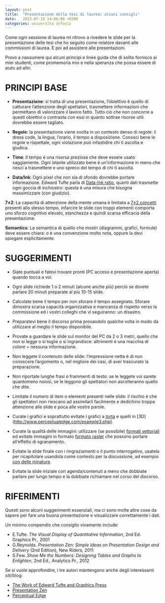 ```yaml
---
layout: post
title:  "Presentazione della tesi di laurea: alcuni consigli"
date:   2013-07-19 14:00:00 +0200
categories: universita infoviz
---
```


Come ogni sessione di laurea mi ritrovo a rivedere le slide per la presentazione delle tesi che ho seguito come relatore davanti alle commissioni di laurea. E poi ad assistere alle presentazioni.

Provo a riassumere qui alcuni principi e linee guida che di solito fornisco ai miei studenti, come promemoria mio e nella speranza che possa essere di aiuto ad altri.


# PRINCIPI BASE

- **Presentazione**: si tratta di una presentazione, l’obiettivo è quello di catturare l’attenzione degli spettatori,  trasmettere informazioni che permettano di valorizzare il lavoro fatto. Tutto ciò che non concorre a questi obiettivi o contrasta con essi in quanto sottrae risorse utili dovrebbe essere tagliato.

- **Regole**: la presentazione viene svolta in un contesto denso di regole: il dress code, la lingua, l’orario, il tempo a disposizione. Conosci bene le regole e rispettale, ogni violazione può infastidire chi ti ascolta e giudica.

- **Time**: Il tempo è una risorsa preziosa che deve essere usato saggiamente. Ogni istante utilizzato bene è un’informazione in meno che riesci a trasmettere e uno spreco del tempo di chi ti ascolta.

- **Data/Ink**: Ogni pixel che non sia di sfondo dovrebbe portare informazione. Edward Tufte parla di [Data-Ink ratio](http://www.infovis-wiki.net/index.php/Data-Ink_Ratio), quanti dati trasmette ogni goccia di inchiostro: questa è una misura che bisogna massimizzare (con giudizio).

**7±2**: La capacità di attenzione della mente umana è limitata a [7±2 concetti](http://en.wikipedia.org/wiki/The_Magical_Number_Seven,_Plus_or_Minus_Two) presenti allo stesso tempo, infarcire le slide con troppi elementi comporta uno sforzo cognitivo elevato, stanchezza e quindi scarsa efficacia della presentazione.

**Semantics**: La semantica di quello che mostri (diagrammi, grafici, formule) deve essere chiara: o è una convenzione molto nota, oppure la devi spiegare esplicitamente.


# SUGGERIMENTI

- Siate puntuali e fatevi trovare pronti (PC acceso e presentazione aperta) quando tocca a voi.

- Ogni slide richiede 1 o 2 minuti (alcune anche più) perciò se dovete parlare 20 minuti preparate al più 10-15 slide.

- Calcolate bene il tempo per non sforare il tempo assegnato. Sforare dimostra scarsa capacità organizzativa e mancanza di rispetto verso la commissione ed i vostri colleghi che vi seguiranno: un disastro.

- Preparatevi bene il discorso prima provandolo qualche volta in modo da utilizzare al meglio il tempo disponibile.

- Provate a guardare le slide sul monitor del PC da 2 o 3 metri, quello che non si legge o si toglie o si ingrandisce: altrimenti è una macchia di colore = nessuna informazione.

- Non leggete il contenuto delle slide: l’impressione netta è di non conoscere l’argomento o, nel migliore dei casi, di aver trascurato la preparazione.

- Non riportate lunghe frasi o frammenti di testo: se le leggete voi sarete quantomeno noiosi, se le leggono gli spettatori non ascolteranno quello che dite.

- Limitate il numero di item o elementi presenti nelle slide: il rischio è che gli spettatori non riescano ad assimilarli facilmente e dedichino troppa attenzione alle slide e poca alle vostre parole.

- Curate i grafici e soprattutto evitate i grafici a [torta](http://www.perceptualedge.com/articles/08-21-07.pdf) e quelli in [3D](http://www.perceptualedge.com/example3.php].

- Curate la qualità delle immagini: utilizzare (se possibile) [formati vettoriali](http://it.wikipedia.org/wiki/Grafica_vettoriale) ed evitate immagini in formato [formato raster](http://it.wikipedia.org/wiki/Grafica_raster) che possono portare all’effetto di sgranamento.

- Evitate la slide finale con i ringraziamenti o il punto interrogativo, usatela per ricapitolare usandola come contesto per la discussione, ad esempio [con delle minature](http://andreas-zeller.blogspot.it/2013/10/summarizing-your-presentation-with.html).

- Evitate la slide iniziale con agenda/contenuti a meno che dobbiate parlare per lungo tempo e la dobbiate richiamare nel corso del discorso.


# RIFERIMENTI

Questi sono alcuni suggerimenti essenziali, ma ci sono molte altre cose da sapere per fare una buona presentazione e visualizzare correttamente i dati.

Un minimo compendio che consiglio vivamente include:

- E.Tufte. *The Visual Display of Quantitative Information*, 2nd Ed. Graphics Pr., 2001
- G.Reynolds. *Presentation Zen: Simple Ideas on Presentation Design and Delivery* (2nd Edition), New Riders, 2011
- S.Few. *Show Me the Numbers: Designing Tables and Graphs to Enlighten*, 2nd Ed., Analytics Pr., 2012


Se si vuole approfondire, i tre autori mantengono anche degli interessanti siti/blog:

- [The Work of Edward Tufte and Graphics Press](http://www.edwardtufte.com/tufte/)
- [Presentation Zen](http://www.presentationzen.com/)
- [Perceptual Edge](http://www.perceptualedge.com/)

